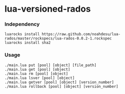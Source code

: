# lua-versioned-rados

### Independency
```
luarocks install https://raw.github.com/noahdesu/lua-rados/master/rockspecs/lua-rados-0.0.2-1.rockspec
luarocks install sha2
```

### Usage
```
./main.lua put [pool] [object] [file_path]
./main.lua get [pool] [object]
./main.lua rm [pool] [object]
./main.lua lsver [pool] [object]
./main.lua getver [pool] [object] [version_number]
./main.lua rollback [pool] [object] [version_number]
```
